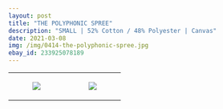 ```yaml
---
layout: post
title: "THE POLYPHONIC SPREE"
description: "SMALL | 52% Cotton / 48% Polyester | Canvas"
date: 2021-03-08
img: /img/0414-the-polyphonic-spree.jpg
ebay_id: 233925078189
---
```




<table style="width:100%;"><tr><td style="vertical-align:top;">
      <figure class="tmblr-full" data-orig-height="2048" data-orig-width="1365" data-orig-src="https://concertshirts.netlify.app/shirts/0414/0414-01.jpg"><img src="https://64.media.tumblr.com/96774046f9351c56470ff37903b8e322/0b39856a031de556-31/s540x810/ceed125c4462f2288680ee7dd180dfe4c30045f6.jpg" data-orig-height="2048" data-orig-width="1365" data-orig-src="https://concertshirts.netlify.app/shirts/0414/0414-01.jpg"/></figure></td>
    <td style="vertical-align:top;">
      <figure class="tmblr-full" data-orig-height="2048" data-orig-width="1365" data-orig-src="https://concertshirts.netlify.app/shirts/0414/0414-02.jpg"><img src="https://64.media.tumblr.com/6a80290366b10cd3c97740b8e7deec89/0b39856a031de556-51/s540x810/dffe54a25409db1afe61e4a3434642be74468ecd.jpg" data-orig-height="2048" data-orig-width="1365" data-orig-src="https://concertshirts.netlify.app/shirts/0414/0414-02.jpg"/></figure></td>
  </tr></table>
